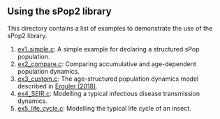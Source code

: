 ## Using the sPop2 library

This directory contains a list of examples to demonstrate the use of the sPop2 library.

1. <a href="ex1_simple/">ex1_simple.c</a>: A simple example for declaring a structured sPop population. 
2. <a href="ex2_compare/">ex2_compare.c</a>: Comparing accumulative and age-dependent population dynamics. 
3. <a href="ex3_custom/">ex3_custom.c</a>: The age-structured population dynamics model described in <a href="https://doi.org/10.12688/f1000research.15824.3" target="_blank">Erguler (2018)</a>.
4. <a href="ex4_SEIR/">ex4_SEIR.c</a>: Modelling a typical infectious disease transmission dynamics.
5. <a href="ex5_life_cycle/">ex5_life_cycle.c</a>: Modelling the typical life cycle of an insect.
